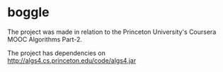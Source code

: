 # boggle

The project was made in relation to the Princeton University's Coursera MOOC Algorithms Part-2.

The project has dependencies on http://algs4.cs.princeton.edu/code/algs4.jar
